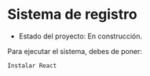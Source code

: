 <h1>Sistema de registro</h1>

- Estado del proyecto: En construcción.

Para ejecutar el sistema, debes de poner:

 ```Instalar React```
